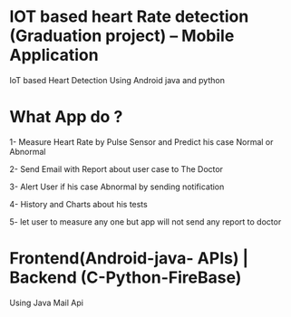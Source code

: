# IOT based heart Rate detection (Graduation project) – Mobile Application
IoT based Heart Detection Using Android java and python 

# What App do ? 
1- Measure Heart Rate by Pulse Sensor and Predict his case Normal or Abnormal                                                                                                       

2- Send Email with Report about user case to The Doctor

3- Alert User if his case Abnormal by sending notification

4- History and Charts about his tests

5- let user to measure any one but app will not send any report to doctor 

# Frontend(Android-java- APIs) | Backend (C-Python-FireBase)
Using Java Mail Api
